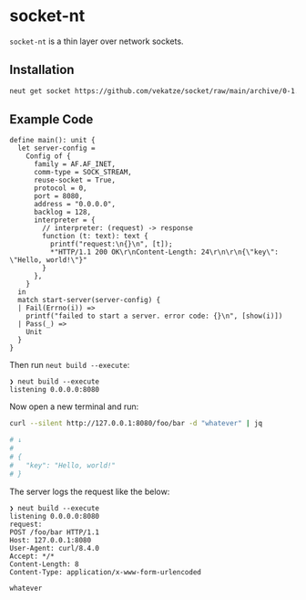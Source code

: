 # socket-nt

`socket-nt` is a thin layer over network sockets.

## Installation

```sh
neut get socket https://github.com/vekatze/socket/raw/main/archive/0-1.tar.zst
```

## Example Code

```neut
define main(): unit {
  let server-config =
    Config of {
      family = AF.AF_INET,
      comm-type = SOCK_STREAM,
      reuse-socket = True,
      protocol = 0,
      port = 8080,
      address = "0.0.0.0",
      backlog = 128,
      interpreter = {
        // interpreter: (request) -> response
        function (t: text): text {
          printf("request:\n{}\n", [t]);
          *"HTTP/1.1 200 OK\r\nContent-Length: 24\r\n\r\n{\"key\": \"Hello, world!\"}"
        }
      },
    }
  in
  match start-server(server-config) {
  | Fail(Errno(i)) =>
    printf("failed to start a server. error code: {}\n", [show(i)])
  | Pass(_) =>
    Unit
  }
}
```

Then run `neut build --execute`:

```text
❯ neut build --execute
listening 0.0.0.0:8080
```

Now open a new terminal and run:

```sh
curl --silent http://127.0.0.1:8080/foo/bar -d "whatever" | jq

# ↓
#
# {
#   "key": "Hello, world!"
# }
```

The server logs the request like the below:

```text
❯ neut build --execute
listening 0.0.0.0:8080
request:
POST /foo/bar HTTP/1.1
Host: 127.0.0.1:8080
User-Agent: curl/8.4.0
Accept: */*
Content-Length: 8
Content-Type: application/x-www-form-urlencoded

whatever
```
